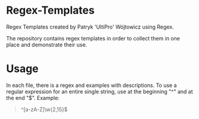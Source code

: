 # Regex-Templates
Regex Templates created by Patryk 'UltiPro' Wójtowicz using Regex.

The repository contains regex templates in order to collect them in one place and demonstrate their use.

# Usage

In each file, there is a regex and examples with descriptions. To use a regular expression for an entire single string, use at the beginning "^" and at the end "$". Example:

> ^[a-zA-Z]\w{2,15}$
